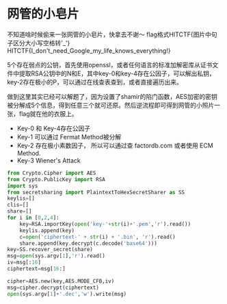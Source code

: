 # 网管的小皂片

不知道啥时候偷来一张网管的小皂片，快拿去不谢～
flag格式HITCTF{图片中句子区分大小写空格转'_'}
HITCTF{I_don't_need_Google_my_life_knows_everything!}

5个存在弱点的公钥，首先使用openssl，或者任何语言的标准加解密库从证书文件中提取RSA公钥中的N和E，其中key-0和key-4存在公因子，可以解出私钥，key-2存在极小的P，可以通过在线查表查到，或者直接遍历出来。

做到这里其实已经可以解题了，因为设置了shamir的陷门函数，AES加密的密钥被分解成5个信息，得到任意三个就可还原。然后逆流程即可得到网管的小照片一张，flag就在他的衣服上。
* Key-0 和 Key-4存在公因子
* Key-1 可以通过 Fermat Method被分解
* Key-2 存在极小素数因子， 所以可以通过查 factordb.com 或者使用 ECM Method.
* Key-3 Wiener's Attack

```python
from Crypto.Cipher import AES
from Crypto.PublicKey import RSA
import sys
from secretsharing import PlaintextToHexSecretSharer as SS
keylis=[]
clis=[]
share=[]
for i in [0,2,4]:
    key=RSA.importKey(open('key-'+str(i)+'.pem','r').read())
	keylis.append(key)
	c=open('ciphertext-' + str(i) + '.bin', 'r').read()
	share.append(key.decrypt(c.decode('base64')))
key=SS.recover_secret(share)
msg=open(sys.argv[1],'r').read()
iv=msg[:16]
ciphertext=msg[16:]

cipher=AES.new(key,AES.MODE_CFB,iv)
msg=cipher.decrypt(ciphertext)
open(sys.argv[1]+'.dec','w').write(msg)
```

